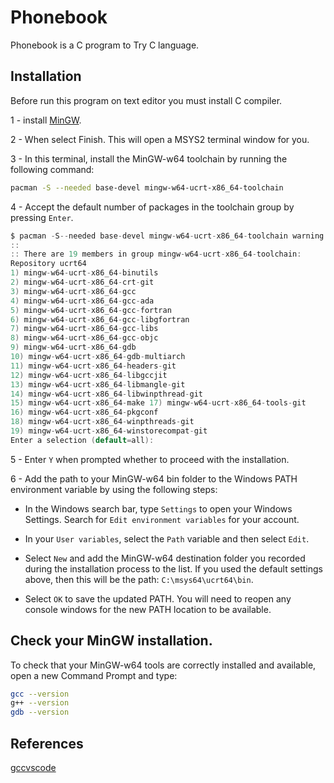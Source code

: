 # Phonebook

Phonebook is a C program to Try C language.

## Installation

Before run this program on text editor you must install C compiler.

1 - install [MinGW](https://github.com/msys2/msys2-installer/releases/download/2024-01-13/msys2-x86_64-20240113.exe).

2 - When select Finish. This will open a MSYS2 terminal window for you.

3 - In this terminal, install the MinGW-w64 toolchain by running the following command:

```bash
pacman -S --needed base-devel mingw-w64-ucrt-x86_64-toolchain
```
4 - Accept the default number of packages in the toolchain group by pressing `Enter`.

```c
$ pacman -S--needed base-devel mingw-w64-ucrt-x86_64-toolchain warning: base-devel-2022.12-2 is up to date -- skipping
::
:: There are 19 members in group mingw-w64-ucrt-x86_64-toolchain:
Repository ucrt64
1) mingw-w64-ucrt-x86_64-binutils
2) mingw-w64-ucrt-x86_64-crt-git
3) mingw-w64-ucrt-x86_64-gcc
4) mingw-w64-ucrt-x86_64-gcc-ada
5) mingw-w64-ucrt-x86_64-gcc-fortran
6) mingw-w64-ucrt-x86_64-gcc-libgfortran
7) mingw-w64-ucrt-x86_64-gcc-libs
8) mingw-w64-ucrt-x86_64-gcc-objc
9) mingw-w64-ucrt-x86_64-gdb
10) mingw-w64-ucrt-x86_64-gdb-multiarch
11) mingw-w64-ucrt-x86_64-headers-git
12) mingw-w64-ucrt-x86_64-libgccjit
13) mingw-w64-ucrt-x86_64-libmangle-git
14) mingw-w64-ucrt-x86_64-libwinpthread-git
15) mingw-w64-ucrt-x86_64-make 17) mingw-w64-ucrt-x86_64-tools-git
16) mingw-w64-ucrt-x86_64-pkgconf
18) mingw-w64-ucrt-x86_64-winpthreads-git
19) mingw-w64-ucrt-x86_64-winstorecompat-git
Enter a selection (default=all):
```

5 - Enter `Y` when prompted whether to proceed with the installation.

6 - Add the path to your MinGW-w64 bin folder to the Windows PATH environment variable by using the following steps:

* In the Windows search bar, type `Settings` to open your Windows Settings.
Search for `Edit environment variables` for your account.

* In your `User variables`, select the `Path` variable and then select `Edit`.

* Select `New` and add the MinGW-w64 destination folder you recorded during the installation process to the list. If you used the default settings above, then this will be the path: `C:\msys64\ucrt64\bin`.

* Select `OK` to save the updated PATH. You will need to reopen any console windows for the new PATH location to be available.

## Check your MinGW installation.

To check that your MinGW-w64 tools are correctly installed and available, open a new Command Prompt and type:
```bash
gcc --version
g++ --version
gdb --version
```

## References

[gccvscode](https://code.visualstudio.com/docs/cpp/config-mingw)